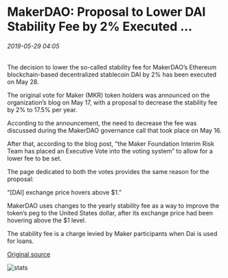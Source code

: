 # MakerDAO: Proposal to Lower DAI Stability Fee by 2% Executed ...

###### 2019-05-29 04:05

The decision to lower the so-called stability fee for MakerDAO’s Ethereum blockchain-based decentralized stablecoin DAI by 2% has been executed on May 28.

The original vote for Maker (MKR) token holders was announced on the organization’s blog on May 17, with a proposal to decrease the stability fee by 2% to 17.5% per year.

According to the announcement, the need to decrease the fee was discussed during the MakerDAO governance call that took place on May 16.

After that, according to the blog post, “the Maker Foundation Interim Risk Team has placed an Executive Vote into the voting system” to allow for a lower fee to be set.

The page dedicated to both the votes provides the same reason for the proposal:

“\[DAI\] exchange price hovers above $1.”

MakerDAO uses changes to the yearly stability fee as a way to improve the token’s peg to the United States dollar, after its exchange price had been hovering above the $1 level.

The stability fee is a charge levied by Maker participants when Dai is used for loans.

[Original source](https://cointelegraph.com/news/makerdao-proposal-to-lower-dai-stability-fee-by-2-executed)

![stats](https://c.statcounter.com/11760860/0/a89fa40b/1/ "stats")